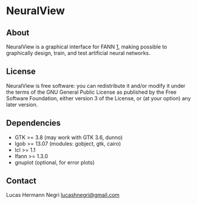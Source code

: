 NeuralView
==========

About
-----

NeuralView is a graphical interface for FANN [1], making possible
to graphically design, train, and test artificial neural networks.

License
-------

NeuralView is free software: you can redistribute it and/or modify
it under the terms of the GNU General Public License as published by
the Free Software Foundation, either version 3 of the License, or
(at your option) any later version.

Dependencies
------------

* GTK >= 3.8 (may work with GTK 3.6, dunno)
* lgob >= 13.07 (modules: gobject, gtk, cairo)
* lcl >= 1.1
* lfann >= 1.3.0
* gnuplot (optional, for error plots)

Contact
-------

Lucas Hermann Negri <lucashnegri@gmail.com>

[1]: http://leenissen.dk/fann/
